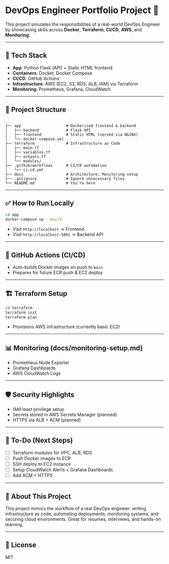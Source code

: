 # DevOps Engineer Portfolio Project 🚀

This project simulates the responsibilities of a real-world DevOps Engineer by showcasing skills across **Docker**, **Terraform**, **CI/CD**, **AWS**, and **Monitoring**.

---

## 🔧 Tech Stack
- **App**: Python Flask (API) + Static HTML frontend
- **Containers**: Docker, Docker Compose
- **CI/CD**: GitHub Actions
- **Infrastructure**: AWS (EC2, S3, RDS, ALB, IAM) via Terraform
- **Monitoring**: Prometheus, Grafana, CloudWatch

---

## 📁 Project Structure
```
.
├── app                    # Dockerized frontend & backend
│   ├── backend            # Flask API
│   ├── frontend           # Static HTML (served via NGINX)
│   └── docker-compose.yml
├── terraform              # Infrastructure as Code
│   ├── main.tf
│   ├── variables.tf
│   ├── outputs.tf
│   └── modules/
├── .github/workflows      # CI/CD automation
│   └── ci-cd.yml
├── docs                   # Architecture, Monitoring setup
├── .gitignore             # Ignore unnecessary files
└── README.md              # You're here
```

---

## ✅ How to Run Locally
```bash
cd app
docker-compose up --build
```

- Visit `http://localhost` → Frontend
- Visit `http://localhost:5001` → Backend API

---

## 🚀 GitHub Actions (CI/CD)
- Auto-builds Docker images on push to `main`
- Prepares for future ECR push & EC2 deploy

---

## 🏗️ Terraform Setup
```bash
cd terraform
terraform init
terraform plan
```
- Provisions AWS infrastructure (currently basic EC2)

---

## 📊 Monitoring (docs/monitoring-setup.md)
- Prometheus Node Exporter
- Grafana Dashboards
- AWS CloudWatch Logs

---

## 🛡️ Security Highlights
- IAM least privilege setup
- Secrets stored in AWS Secrets Manager (planned)
- HTTPS via ALB + ACM (planned)

---

## 📌 To-Do (Next Steps)
- [ ] Terraform modules for VPC, ALB, RDS
- [ ] Push Docker images to ECR
- [ ] SSH deploy to EC2 instance
- [ ] Setup CloudWatch Alerts + Grafana Dashboards
- [ ] Add ACM + HTTPS

---

## 🧠 About This Project
This project mimics the workflow of a real DevOps engineer: writing infrastructure as code, automating deployments, monitoring systems, and securing cloud environments. Great for resumes, interviews, and hands-on learning.

---

## 📝 License
MIT